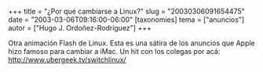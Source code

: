 +++
title = "¿Por qué cambiarse a Linux?"
slug = "20030306091654475"
date = "2003-03-06T09:16:00-06:00"
[taxonomies]
tema = ["anuncios"]
autor = ["Hugo J. Ordoñez-Rodriguez"]
+++

Otra animación Flash de Linux. Esta es una sátira de los anuncios que
Apple hizo famoso para cambiar a iMac. Un hit con los colegas por acá:
<http://www.ubergeek.tv/switchlinux/>

